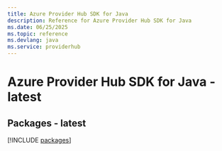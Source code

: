```yaml
---
title: Azure Provider Hub SDK for Java
description: Reference for Azure Provider Hub SDK for Java
ms.date: 06/25/2025
ms.topic: reference
ms.devlang: java
ms.service: providerhub
---
```

# Azure Provider Hub SDK for Java - latest
## Packages - latest
[!INCLUDE [packages](provider-hub-index.md)]